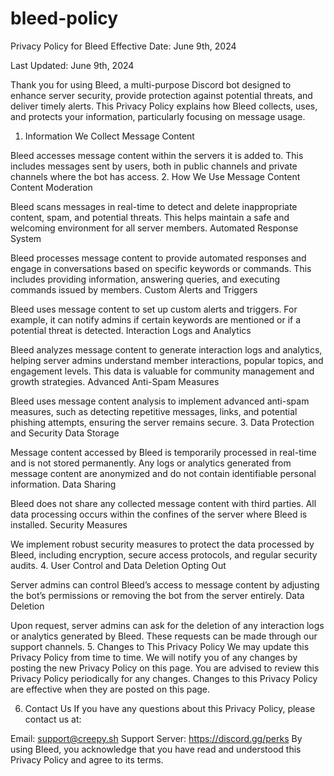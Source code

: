 # bleed-policy

Privacy Policy for Bleed
Effective Date: June 9th, 2024

Last Updated: June 9th, 2024

Thank you for using Bleed, a multi-purpose Discord bot designed to enhance server security, provide protection against potential threats, and deliver timely alerts. This Privacy Policy explains how Bleed collects, uses, and protects your information, particularly focusing on message usage.

1. Information We Collect
Message Content

Bleed accesses message content within the servers it is added to. This includes messages sent by users, both in public channels and private channels where the bot has access.
2. How We Use Message Content
Content Moderation

Bleed scans messages in real-time to detect and delete inappropriate content, spam, and potential threats. This helps maintain a safe and welcoming environment for all server members.
Automated Response System

Bleed processes message content to provide automated responses and engage in conversations based on specific keywords or commands. This includes providing information, answering queries, and executing commands issued by members.
Custom Alerts and Triggers

Bleed uses message content to set up custom alerts and triggers. For example, it can notify admins if certain keywords are mentioned or if a potential threat is detected.
Interaction Logs and Analytics

Bleed analyzes message content to generate interaction logs and analytics, helping server admins understand member interactions, popular topics, and engagement levels. This data is valuable for community management and growth strategies.
Advanced Anti-Spam Measures

Bleed uses message content analysis to implement advanced anti-spam measures, such as detecting repetitive messages, links, and potential phishing attempts, ensuring the server remains secure.
3. Data Protection and Security
Data Storage

Message content accessed by Bleed is temporarily processed in real-time and is not stored permanently. Any logs or analytics generated from message content are anonymized and do not contain identifiable personal information.
Data Sharing

Bleed does not share any collected message content with third parties. All data processing occurs within the confines of the server where Bleed is installed.
Security Measures

We implement robust security measures to protect the data processed by Bleed, including encryption, secure access protocols, and regular security audits.
4. User Control and Data Deletion
Opting Out

Server admins can control Bleed’s access to message content by adjusting the bot’s permissions or removing the bot from the server entirely.
Data Deletion

Upon request, server admins can ask for the deletion of any interaction logs or analytics generated by Bleed. These requests can be made through our support channels.
5. Changes to This Privacy Policy
We may update this Privacy Policy from time to time. We will notify you of any changes by posting the new Privacy Policy on this page. You are advised to review this Privacy Policy periodically for any changes. Changes to this Privacy Policy are effective when they are posted on this page.

6. Contact Us
If you have any questions about this Privacy Policy, please contact us at:

Email: support@creepy.sh
Support Server: https://discord.gg/perks
By using Bleed, you acknowledge that you have read and understood this Privacy Policy and agree to its terms.

